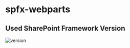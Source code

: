 # spfx-webparts

## Used SharePoint Framework Version

![version](https://img.shields.io/badge/version-1.19.0-green.svg)

